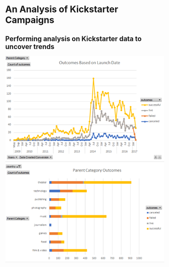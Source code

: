 # An Analysis of Kickstarter Campaigns
## Performing analysis on Kickstarter data to uncover trends
![](https://github.com/christianhargett/kickstarter-analysis/blob/master/Outcomes%20Based%20on%20Launch%20Date.png)
![](https://github.com/christianhargett/kickstarter-analysis/blob/master/Parent%20Category%20Outcomes.png)
